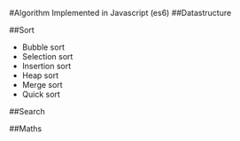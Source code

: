 #Algorithm Implemented in Javascript (es6)
##Datastructure

##Sort
- Bubble sort
- Selection sort
- Insertion sort
- Heap sort
- Merge sort
- Quick sort

##Search

##Maths
